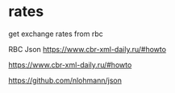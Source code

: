 # rates

get exchange rates from rbc

RBC Json https://www.cbr-xml-daily.ru/#howto

https://www.cbr-xml-daily.ru/#howto

https://github.com/nlohmann/json
